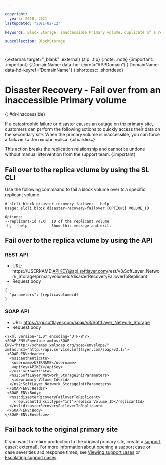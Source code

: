 ```yaml
---

copyright:
  years: 2018, 2021
lastupdated: "2021-02-12"

keywords: Block Storage, inaccessible Primary volume, duplicate of a replica volume, Disaster Recovery, volume duplication, replication, failover, failback

subcollection: BlockStorage

---
```

{:external: target="_blank" .external}
{:tip: .tip}
{:note: .note}
{:important: .important}
{:DomainName: data-hd-keyref="APPDomain"}
{:DomainName: data-hd-keyref="DomainName"}
{:shortdesc: .shortdesc}

# Disaster Recovery - Fail over from an inaccessible Primary volume
{: #dr-inaccessible}

If a catastrophic failure or disaster causes an outage on the primary site, customers can perform the following actions to quickly access their data on the secondary site. When the primary volume is inaccessible, you can force a failover to the remote replica.
{:shortdesc}

This action breaks the replication relationship and cannot be undone without manual intervention from the support team. 
{:important}

## Fail over to the replica volume by using the SL CLI

Use the following commaand to fail a block volume over to a specific replicant volume.
  ```
  # slcli block disaster-recovery-failover --help
  Usage: slcli block disaster-recovery-failover [OPTIONS] VOLUME_ID

  Options:
  --replicant-id TEXT  ID of the replicant volume
  -h, --help           Show this message and exit.
  ```
  
## Fail over to the replica volume by using the API

### REST API
* URL: https://USERNAME:APIKEY@api.softlayer.com/rest/v3/SoftLayer_Network_Storage/primaryvolumeId/disasterRecoveryFailoverToReplicant
* Request body
```
{
  "parameters": [replicavolumeid]
}
```
### SOAP API
* URL: https://api.softlayer.com/soap/v3/SoftLayer_Network_Storage
* Request body
```
<?xml version="1.0" encoding="UTF-8"?>
<SOAP-ENV:Envelope xmlns:SOAP-ENV="http://schemas.xmlsoap.org/soap/envelope/" xmlns:ns1="http://api.service.softlayer.com/soap/v3.1/">
 <SOAP-ENV:Header>
  <ns1:authenticate>
   <username>USERNAME</username>
   <apiKey>APIKEY</apiKey>
  </ns1:authenticate>
  <ns2:SoftLayer_Network_StorageInitParameters>
   <id>primary Volume Id</id>
  </ns2:SoftLayer_Network_StorageInitParameters>
 </SOAP-ENV:Header>
 <SOAP-ENV:Body>
  <ns1:disasterRecoveryFailoverToReplicant>
    <replicantId xsi:type="int">replica Volume ID</replicantId>
  </ns1:disasterRecoveryFailoverToReplicant>
 </SOAP-ENV:Body>
</SOAP-ENV:Envelope>
```

## Fail back to the original primary site

If you want to return production to the original primary site, create a [support case](https://cloud.ibm.com/unifiedsupport/supportcenter){: external}. For more information about opening a support case or case severities and response times, see [Viewing support cases](/docs/get-support?topic=get-support-managing-support-cases) or [Escalating support cases](/docs/get-support?topic=get-support-escalation).
